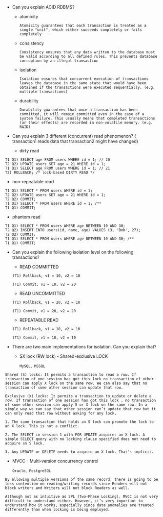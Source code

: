 - Can you explain ACID RDBMS?
  - atomicity

    `Atomicity guarantees that each transaction is treated as a single "unit", which either succeeds completely or fails completely`

  - consistency

    `Consistency ensures that any data written to the database must be valid according to all defined rules. This prevents database corruption by an illegal transaction`

  - isolation

    `Isolation ensures that concurrent execution of transactions leaves the database in the same state that would have been obtained if the transactions were executed sequentially. (e.g. multiple transactions) `

  - durability

    `Durability guarantees that once a transaction has been committed, it will remain committed even in the case of a system failure. This usually means that completed transactions (or their effects) are recorded in non-volatile memory. (e.g. RAID)`

- Can you explain 3 different (concurrent) read phenomenon? ( transaction1 reads data that transaction2 might have changed)
  - dirty read

```
T1 Q1) SELECT age FROM users WHERE id = 1; // 20
T2 Q2) UPDATE users SET age = 21 WHERE id = 1;
T1 Q1) SELECT age FROM users WHERE id = 1; // 21
T2) ROLLBACK; /* lock-based DIRTY READ */
```

  - non-repeatable read

```
T1 Q1) SELECT * FROM users WHERE id = 1;
T2 Q2) UPDATE users SET age = 21 WHERE id = 1;
T2 Q2) COMMIT;
T1 Q1) SELECT * FROM users WHERE id = 1; /**
T1 Q1) COMMIT;
```

  - phantom read

```
T1 Q1) SELECT * FROM users WHERE age BETWEEN 10 AND 30;
T2 Q2) INSERT INTO users(id, name, age) VALUES (3, 'Bob', 27);
T2 Q2) COMMIT;
T1 Q1) SELECT * FROM users WHERE age BETWEEN 10 AND 30; /**
T1 Q1) COMMIT;
```

- Can you explain the following isolation level on the following transactions?

  - READ COMMITTED

  `(T1) Rollback, v1 = 10, v2 = 10`

  `(T1) Commit, v1 = 10, v2 = 20`

  - READ UNCOMMITTED

  `(T1) Rollback, v1 = 20, v2 = 10`

  `(T1) Commit, v1 = 20, v2 = 20`

  - REPEATABLE READ

  `(T1) Rollback, v1 = 10, v2 = 10`

  `(T1) Commit, v1 = 10, v2 = 10`

- There are two main implementations for isolation. Can you explain that?
  - SX lock (RW lock) - Shared-exclusive LOCK

    `MySQL、MSSQL`

```
Shared (S) locks: It permits a transaction to read a row. If transaction of one session has got this lock no transaction of other session can apply X lock on the same row. We can also say that no transaction of some other session can update that row.

Exclusive (X) locks: It permits a transaction to update or delete a row. If transaction of one session has got this lock , no transaction of some other session can apply S or X lock on the same row. In a simple way we can say that other session can’t update that row but it can only read that row without asking for any lock.

1. The same transaction that holds an S lock can promote the lock to an X lock. This is not a conflict.

2. The SELECT in session 1 with FOR UPDATE acquires an X lock. A simple SELECT query with no locking clause specified does not need to acquire an S lock.

3. Any UPDATE or DELETE needs to acquire an X lock. That's implicit.
```

  - MVCC - Multi-version concurrency control

    `Oracle、PostgreSQL`

```
By allowing multiple versions of the same record, there is going to be less contention on reading/writing records since Readers will not block writers and Writers will not block Readers as well.

Although not as intuitive as 2PL (Two-Phase Locking), MVCC is not very difficult to understand either. However, it’s very important to understand how it works, especially since data anomalies are treated differently than when locking is being employed.
```